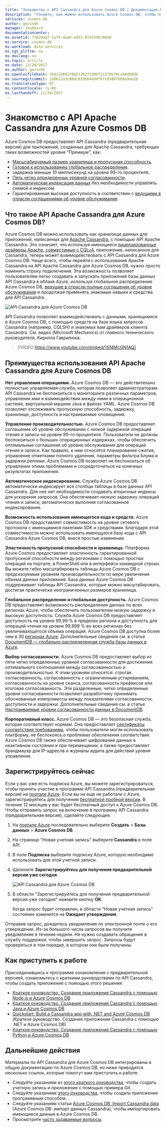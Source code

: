 ```yaml
---
title: "Знакомство с API Cassandra для Azure Cosmos DB | Документация Майкрософт"
description: "Узнайте, как можно использовать Azure Cosmos DB, чтобы перемещать имеющиеся приложения или создавать их с помощью API Cassandra, используя знакомые вам средства CQL и драйверы Cassandra."
services: cosmos-db
author: govindk
manager: jhubbard
documentationcenter: 
ms.assetid: 73839abf-5af5-4ae0-a852-0f4159bc00a0
ms.service: cosmos-db
ms.workload: data-services
ms.tgt_pltfrm: na
ms.devlang: na
ms.topic: article
ms.date: 11/20/2017
ms.author: govindk
ms.openlocfilehash: fe911b69278021262f1d90f2157bb78ca48db0db
ms.sourcegitcommit: 1d8612a3c08dc633664ed4fb7c65807608a9ee20
ms.translationtype: HT
ms.contentlocale: ru-RU
ms.lasthandoff: 11/20/2017
---
```

# <a name="introduction-to-apache-cassandra-api-for-azure-cosmos-db"></a>Знакомство с API Apache Cassandra для Azure Cosmos DB

Azure Cosmos DB предоставляет API Cassandra (предварительная версия) для приложений, созданных для Apache Cassandra, требующих таких возможностей уровня "Премиум", как:

* [Масштабируемый размер хранилища и пропускная способность](partition-data.md).
* [Готовое к использованию глобальное распределение](distribute-data-globally.md).
* задержка меньше 10 миллисекунд на уровне 99-го процентиля;
* [Пять четко определенных уровней согласованности](consistency-levels.md).
* [Автоматическая индексация данных](http://www.vldb.org/pvldb/vol8/p1668-shukla.pdf) без необходимости управлять схемой и индексом. 
* Гарантированная высокая доступность в соответствии с [ведущими в отрасли соглашениями об уровне обслуживания](https://azure.microsoft.com/support/legal/sla/cosmos-db/).

## <a name="what-is-the-azure-cosmos-db-apache-cassandra-api"></a>Что такое API Apache Cassandra для Azure Cosmos DB?

Azure Cosmos DB можно использовать как хранилище данных для приложений, написанных для [Apache Cassandra](https://cassandra.apache.org/), с помощью API Apache Cassandra. Это означает, что используя имеющиеся [лицензированные драйверы Apache, совместимые с CQLv4](https://cassandra.apache.org/doc/latest/getting_started/drivers.html?highlight=driver), приложение, написанное для Cassandra, теперь может взаимодействовать с API Cassandra для Azure Cosmos DB. Чаще всего, чтобы перейти с использования Apache Cassandra на API Apache Cassandra для Azure Cosmos DB, нужно просто изменить строку подключения. Эта возможность позволяет пользователям легко создавать и запускать приложения базы данных API Cassandra в облаке Azure, используя глобальное распределение Azure Cosmos DB, [ведущие в отрасли полные соглашения об уровне обслуживания](https://azure.microsoft.com/support/legal/sla/cosmos-db) и продолжая применять знакомые навыки и средства для API Cassandra.

![API Cassandra для Azure Cosmos DB](./media/cassandra-introduction/cosmosdb-cassandra.png)

API Cassandra позволяет взаимодействовать с данными, хранящимися в Azure Cosmos DB, с помощью средств на базе языка запросов Cassandra (например, CQLSH) и знакомых вам драйверов клиента Cassandra. См. видео (Microsoft Mechanics) от главного технического руководителя, Кирилла Гаврилюка.

> [!VIDEO https://www.youtube.com/embed/1Sf4McGN1AQ]
>

## <a name="what-is-the-benefit-of-using-apache-cassandra-api-for-azure-cosmos-db"></a>Преимущества использования API Apache Cassandra для Azure Cosmos DB

**Нет управления операциями.** Azure Cosmos DB — это действительно полностью управляемая служба, которая позволяет администраторам API Cassandra не беспокоиться о мониторинге различных параметров, управлении ими и взаимодействии между ними в операционной системе, виртуальной машине Java и файлах YAML. Azure Cosmos DB позволяет отслеживать пропускную способность, задержку, хранилище, доступность и настраиваемые оповещения. 

**Управление производительностью.** Azure Cosmos DB предоставляет соглашение об уровне обслуживании с низкой задержкой операций чтения и записи на уровне 99-го процентиля. Пользователи не должны беспокоиться о больших операционных издержках, чтобы обеспечить оптимальные соглашения об уровне обслуживания для операций чтения и записи. Как правило, к ним относятся планирование сжатия, управление отметками полного удаления, параметры фильтра Блума и задержки реплики. Azure Cosmos DB позволяет не беспокоиться об управлении этими проблемами и сосредоточиться на конечных результатах приложения.

**Автоматическое индексирование.** Служба Azure Cosmos DB автоматически индексирует все столбцы таблицы в базе данных API Cassandra. Для нее нет необходимости создавать вторичные индексы для ускорения запросов. Она обеспечивает низкую задержку операций чтения и записи, автоматически выполняя согласованное индексирование. 

**Возможность использования имеющегося кода и средств.** Azure Cosmos DB предоставляет совместимость на уровне сетевого протокола с имеющимися пакетами SDK и средствами. Благодаря этой совместимости можно использовать имеющуюся базу кода с API Cassandra Azure Cosmos DB, внеся простые изменения.

**Эластичность пропускной способности и хранилища.** Платформа Azure Cosmos предоставляет эластичность гарантированной пропускной способности между регионами с помощью простых операций на портале, в PowerShell или в интерфейсе командной строки. Вы можете гибко масштабировать таблицы Azure Cosmos DB с предсказуемым уровнем производительности по мере увеличения объема данных приложения. База данных Azure Cosmos DB поддерживает таблицы API Cassandra, которые можно масштабировать, достигая практически неограниченных размеров хранилища. 

**Глобальное распределение и глобальная доступность.** Azure Cosmos DB предоставляет возможность распределения данных по всех регионах Azure, чтобы обеспечить пользователям низкую задержку и высокую доступность. Служба Azure Cosmos DB предоставляет доступность на уровне 99,99 % в пределах региона и доступность для операций чтения на уровне 99,999 % во всех регионах без увеличивающегося объема операций. Azure Cosmos DB доступна более чем в 30 [регионах Azure](https://azure.microsoft.com/regions/services/). Дополнительные сведения см. в статье [DocumentDB — глобально распределенная служба базы данных в Azure](distribute-data-globally.md). 

**Выбор согласованности.** Azure Cosmos DB предоставляет выбор из пяти четко определенных уровней согласованности для достижения оптимального соотношения между согласованностью и производительностью. К этим уровням относятся: строгая согласованность, согласованность с ограниченным устареванием, согласованность на уровне сеанса, согласованность префиксов или итоговая согласованность. Эти разделенные, четко определенные уровни согласованности позволяют разработчику принимать обоснованные компромиссы между показателями согласованности, доступности и задержки. Дополнительные сведения см. в статье [Настраиваемые уровни согласованности данных в DocumentDB](consistency-levels.md). 

**Корпоративный класс.** Azure Cosmos DB — это безопасная служба, которая соответствует нормам. Она предоставляет [сертификаты соответствия требованиям](https://www.microsoft.com/trustcenter), чтобы пользователи могли использовать платформу, не беспокоясь о проблемах обеспечения соответствия. Azure Cosmos DB также обеспечивает шифрование данных в неактивном состоянии и при перемещении, а также предоставляет брандмауэр для IP-адресов и журналы аудита для действий уровня управления.  

<a id="sign-up-now"></a>
## <a name="sign-up-now"></a>Зарегистрируйтесь сейчас 

Если у вас уже есть подписка Azure, вы можете зарегистрироваться, чтобы принять участие в программе API Cassandra (предварительная версия) на [портале Azure](https://aka.ms/cosmosdb-cassandra-signup).  Если вы не еще не работали с Azure, зарегистрируйтесь для получения [бесплатной пробной версии](https://azure.microsoft.com/free). В течение 12 месяцев у вас будет бесплатный доступ к Azure Cosmos DB. Чтобы отправить запрос на включение в программу API Cassandra (предварительная версия), сделайте следующее.

1. На [портале Azure](https://portal.azure.com) последовательно выберите **Создать** > **Базы данных** > **Azure Cosmos DB**. 

2. На странице "Новая учетная запись" выберите **Cassandra** в поле API. 

3. В поле **Подписка** выберите подписку Azure, которую необходимо использовать для этой учетной записи.

4. Щелкните **Зарегистрируйтесь для получения предварительной версии уже сегодня**.

    ![API Cassandra для Azure Cosmos DB](./media/cassandra-introduction/cassandra-sign-up.png)

3. В области "Зарегистрируйтесь для получения предварительной версии уже сегодня" нажмите кнопку **ОК**. 

    Когда запрос будет отправлен, в области "Новая учетная запись" состояние изменится на **Ожидает утверждения**. 

Отправив запрос, дождитесь уведомления по электронной почте о его утверждении. Из-за большого числа запросов вы получите уведомление в течение недели. Не нужно создавать обращение в службу поддержки, чтобы завершить запрос. Запросы будут проверяться в том порядке, в котором они были получены. 

## <a name="how-to-get-started"></a>Как приступить к работе
Присоединившись к программе ознакомления с предварительной версией, ознакомьтесь с краткими руководствами по API Cassandra, чтобы создать приложение с помощью этого решения:

* [Краткое руководство. Создание приложения Cassandra с помощью Node.js и Azure Cosmos DB](create-cassandra-nodejs.md)
* [Краткое руководство. Создание приложения Cassandra с помощью Java и Azure Cosmos DB](create-cassandra-java.md)
* [Quickstart: Build a Cassandra app with .NET and Azure Cosmos DB](create-cassandra-dotnet.md) (Краткое руководство. Создание приложения Cassandra с помощью .NET и Azure Cosmos DB)
* [Краткое руководство. Создание приложения Cassandra с помощью Python и Azure Cosmos DB](create-cassandra-python.md)

## <a name="next-steps"></a>Дальнейшие действия

Материалы по API Cassandra для Azure Cosmos DB интегрированы в общую документацию по Azure Cosmos DB, но ниже приводится несколько ссылок, которые помогут вам приступить к работе.

* Следуйте указаниям из [этого краткого руководства](create-cassandra-nodejs.md), чтобы создать учетную запись и приложение с помощью примера Git.
* Следуйте указаниям [этого руководства](tutorial-develop-cassandra-java.md), чтобы создать приложение программным способом.
* Следуйте указаниям статьи [Azure Cosmos DB: Import Cassandra data](cassandra-import-data.md) (Azure Cosmos DB: импорт данных Cassandra), чтобы импортировать имеющиеся данные в Azure Cosmos DB.
* Просмотрите [часто задаваемые вопросы](faq.md#cassandra).
